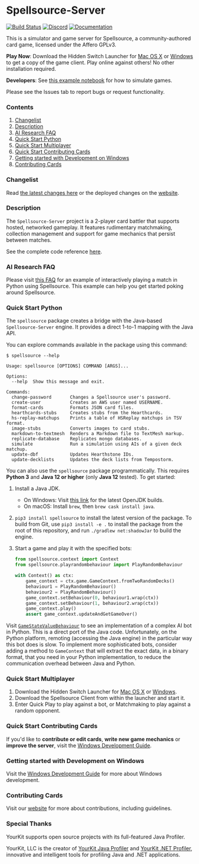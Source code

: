 # Spellsource-Server

[![Build Status](https://travis-ci.org/hiddenswitch/Spellsource-Server.svg?branch=master)](https://travis-ci.org/hiddenswitch/Spellsource-Server)
[![Discord](https://img.shields.io/badge/chat-join%20us%20on%20discord-blue.svg?longCache=true&style=flat&icon=discord)](https://discord.gg/HmbESh2)
[![Documentation](https://img.shields.io/badge/docs-java-yellow.svg?longCache=true&style=flat)](https://hiddenswitch.github.io/Spellsource-Server/overview-summary.html)

This is a simulator and game server for Spellsource, a community-authored card game, licensed under the Affero GPLv3.

**Play Now**: Download the Hidden Switch Launcher for [Mac OS X](http://go.hiddenswitch.com/mac) or [Windows](http://go.hiddenswitch.com/win) to get a copy of the game client. Play online against others! No other installation required.

**Developers**: See [this example notebook](docs/simulation_example.ipynb) for how to simulate games.

Please see the Issues tab to report bugs or request functionality.

### Contents

 1. [Changelist](www/whatsnew.md)
 2. [Description](#description)
 3. [AI Research FAQ](#ai-research-faq)
 4. [Quick Start Python](#quick-start-python)
 5. [Quick Start Multiplayer](#quick-start-multiplayer)
 6. [Quick Start Contributing Cards](#quick-start-contributing-cards)
 7. [Getting started with Development on Windows](#getting-started-with-development-on-windows)
 8. [Contributing Cards](#contributing-cards)

### Changelist

Read [the latest changes here](www/whatsnew.md) or the deployed changes on the [website](https://playspellsource.com/whats-new).

### Description

The `Spellsource-Server` project is a 2-player card battler that supports hosted, networked gameplay. It features rudimentary matchmaking, collection management and support for game mechanics that persist between matches.

See the complete code reference [here](https://hiddenswitch.github.io/Spellsource-Server/overview-summary.html).

### AI Research FAQ

Please visit [this FAQ](docs/faq.ipynb) for an example of interactively playing a match in Python using Spellsource. This example can help you get started poking around Spellsource.

### Quick Start Python

The `spellsource` package creates a bridge with the Java-based `Spellsource-Server` engine. It provides a direct 1-to-1 mapping with the Java API.

You can explore commands available in the package using this command:

```
$ spellsource --help

Usage: spellsource [OPTIONS] COMMAND [ARGS]...

Options:
  --help  Show this message and exit.

Commands:
  change-password       Changes a Spellsource user's password.
  create-user           Creates an AWS user named USERNAME.
  format-cards          Formats JSON card files.
  hearthcards-stubs     Creates stubs from the Hearthcards.
  hs-replay-matchups    Prints a table of HSReplay matchups in TSV format.
  image-stubs           Converts images to card stubs.
  markdown-to-textmesh  Renders a Markdown file to TextMesh markup.
  replicate-database    Replicates mongo databases.
  simulate              Run a simulation using AIs of a given deck matchup.
  update-dbf            Updates Hearthstone IDs.
  update-decklists      Updates the deck lists from Tempostorm.
```

You can also use the `spellsource` package programmatically. This requires **Python 3** and **Java 12 or higher** (only **Java 12** tested). To get started:

 1. Install a Java JDK.
    - On Windows: Visit [this link](https://github.com/ojdkbuild/ojdkbuild) for the latest OpenJDK builds.
    - On macOS: Install `brew`, then `brew cask install java`.
 2. `pip3 install spellsource` to install the latest version of the package. To build from Git, use `pip3 install -e .` to install the package from the root of this repository, and run `./gradlew net:shadowJar` to build the engine.
 3. Start a game and play it with the specified bots:
 
    ```python
    from spellsource.context import Context
    from spellsource.playrandombehaviour import PlayRandomBehaviour

    with Context() as ctx:
        game_context = ctx.game.GameContext.fromTwoRandomDecks()
        behaviour1 = PlayRandomBehaviour()
        behaviour2 = PlayRandomBehaviour()
        game_context.setBehaviour(0, behaviour1.wrap(ctx))
        game_context.setBehaviour(1, behaviour2.wrap(ctx))
        game_context.play()
        assert game_context.updateAndGetGameOver()
    ```

Visit [`GameStateValueBehaviour`](spellsource/gamestatevaluebehaviour.py) to see an implementation of a complex AI bot in Python. This is a direct port of the Java code. Unfortunately, on the Python platform, remoting (accessing the Java engine) in the particular way this bot does is slow. To implement more sophisticated bots, consider adding a method to `GameContext` that will extract the exact data, in a binary format, that you need in your Python implementation, to reduce the communication overhead between Java and Python.

### Quick Start Multiplayer

 1. Download the Hidden Switch Launcher for [Mac OS X](http://go.hiddenswitch.com/mac) or [Windows](http://go.hiddenswitch.com/win).
 2. Download the Spellsource Client from within the launcher and start it.
 3. Enter Quick Play to play against a bot, or Matchmaking to play against a random opponent.

### Quick Start Contributing Cards

If you'd like to **contribute or edit cards**, **write new game mechanics** or **improve the server**, visit the [Windows Development Guide](http://playspellsource.com/windows-development).
 
### Getting started with Development on Windows

Visit the [Windows Development Guide](http://playspellsource.com/windows-development) for more about Windows development.


### Contributing Cards

Visit our [website](http://playspellsource.com/contribute) for more about contributions, including guidelines.


### Special Thanks

YourKit supports open source projects with its full-featured Java Profiler.

YourKit, LLC is the creator of <a href="https://www.yourkit.com/java/profiler/index.jsp">YourKit Java Profiler</a>
and <a href="https://www.yourkit.com/.net/profiler/index.jsp">YourKit .NET Profiler</a>,
innovative and intelligent tools for profiling Java and .NET applications.
